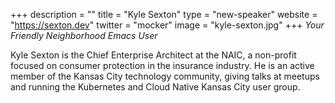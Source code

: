 +++
description = ""
title = "Kyle Sexton"
type = "new-speaker"
website = "https://sexton.dev"
twitter = "mocker"
image = "kyle-sexton.jpg"
+++
*Your Friendly Neighborhood Emacs User*

Kyle Sexton is the Chief Enterprise Architect at the NAIC, a non-profit focused on consumer protection in the insurance industry. He is an active member of the Kansas City technology community, giving talks at meetups and running the Kubernetes and Cloud Native Kansas City user group.